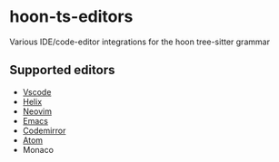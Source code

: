 # hoon-ts-editors
Various IDE/code-editor integrations for the hoon tree-sitter grammar

## Supported editors
- [Vscode](vscode/README.md)
- [Helix](helix/README.md)
- [Neovim](neovim/README.md)
- [Emacs](emacs/README.md)
- [Codemirror](codemirror/README.md)
- [Atom](atom/README.md)
- Monaco
